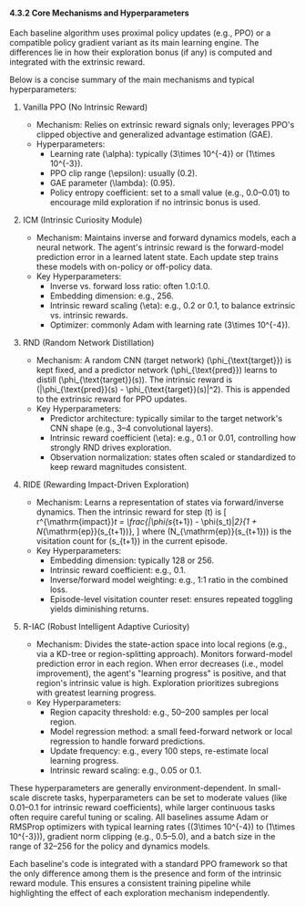 #### 4.3.2 Core Mechanisms and Hyperparameters

Each baseline algorithm uses proximal policy updates (e.g., PPO) or a compatible policy gradient variant as its main learning engine. The differences lie in how their exploration bonus (if any) is computed and integrated with the extrinsic reward.

Below is a concise summary of the main mechanisms and typical hyperparameters:
1. Vanilla PPO (No Intrinsic Reward)
   - Mechanism: Relies on extrinsic reward signals only; leverages PPO's clipped objective and generalized advantage estimation (GAE).
   - Hyperparameters:
     - Learning rate \(\alpha\): typically \(3\times 10^{-4}\) or \(1\times 10^{-3}\).
     - PPO clip range \(\epsilon\): usually \(0.2\).
     - GAE parameter \(\lambda\): \(0.95\).
     - Policy entropy coefficient: set to a small value (e.g., 0.0–0.01) to encourage mild exploration if no intrinsic bonus is used.

2. ICM (Intrinsic Curiosity Module)
   - Mechanism: Maintains inverse and forward dynamics models, each a neural network. The agent's intrinsic reward is the forward-model prediction error in a learned latent state. Each update step trains these models with on-policy or off-policy data.
   - Key Hyperparameters:
     - Inverse vs. forward loss ratio: often 1.0:1.0.
     - Embedding dimension: e.g., 256.
     - Intrinsic reward scaling \(\eta\): e.g., 0.2 or 0.1, to balance extrinsic vs. intrinsic rewards.
     - Optimizer: commonly Adam with learning rate \(3\times 10^{-4}\).

3. RND (Random Network Distillation)
   - Mechanism: A random CNN (target network) \(\phi_{\text{target}}\) is kept fixed, and a predictor network \(\phi_{\text{pred}}\) learns to distill \(\phi_{\text{target}}(s)\). The intrinsic reward is \(\|\phi_{\text{pred}}(s) - \phi_{\text{target}}(s)\|^2\). This is appended to the extrinsic reward for PPO updates.
   - Key Hyperparameters:
     - Predictor architecture: typically similar to the target network's CNN shape (e.g., 3–4 convolutional layers).
     - Intrinsic reward coefficient \(\eta\): e.g., 0.1 or 0.01, controlling how strongly RND drives exploration.
     - Observation normalization: states often scaled or standardized to keep reward magnitudes consistent.

4. RIDE (Rewarding Impact-Driven Exploration)
   - Mechanism: Learns a representation of states via forward/inverse dynamics. Then the intrinsic reward for step \(t\) is
     \[
       r^{\mathrm{impact}}_t = \frac{\|\phi(s_{t+1}) - \phi(s_t)\|_2}{1 + N_{\mathrm{ep}}(s_{t+1})},
     \]
     where \(N_{\mathrm{ep}}(s_{t+1})\) is the visitation count for \(s_{t+1}\) in the current episode.
   - Key Hyperparameters:
     - Embedding dimension: typically 128 or 256.
     - Intrinsic reward coefficient: e.g., 0.1.
     - Inverse/forward model weighting: e.g., 1:1 ratio in the combined loss.
     - Episode-level visitation counter reset: ensures repeated toggling yields diminishing returns.

5. R-IAC (Robust Intelligent Adaptive Curiosity)
   - Mechanism: Divides the state-action space into local regions (e.g., via a KD-tree or region-splitting approach). Monitors forward-model prediction error in each region. When error decreases (i.e., model improvement), the agent's "learning progress" is positive, and that region's intrinsic value is high. Exploration prioritizes subregions with greatest learning progress.
   - Key Hyperparameters:
     - Region capacity threshold: e.g., 50–200 samples per local region.
     - Model regression method: a small feed-forward network or local regression to handle forward predictions.
     - Update frequency: e.g., every 100 steps, re-estimate local learning progress.
     - Intrinsic reward scaling: e.g., 0.05 or 0.1.

These hyperparameters are generally environment-dependent. In small-scale discrete tasks, hyperparameters can be set to moderate values (like 0.01–0.1 for intrinsic reward coefficients), while larger continuous tasks often require careful tuning or scaling. All baselines assume Adam or RMSProp optimizers with typical learning rates (\(3\times 10^{-4}\) to \(1\times 10^{-3}\)), gradient norm clipping (e.g., 0.5–5.0), and a batch size in the range of 32–256 for the policy and dynamics models.

Each baseline's code is integrated with a standard PPO framework so that the only difference among them is the presence and form of the intrinsic reward module. This ensures a consistent training pipeline while highlighting the effect of each exploration mechanism independently.
